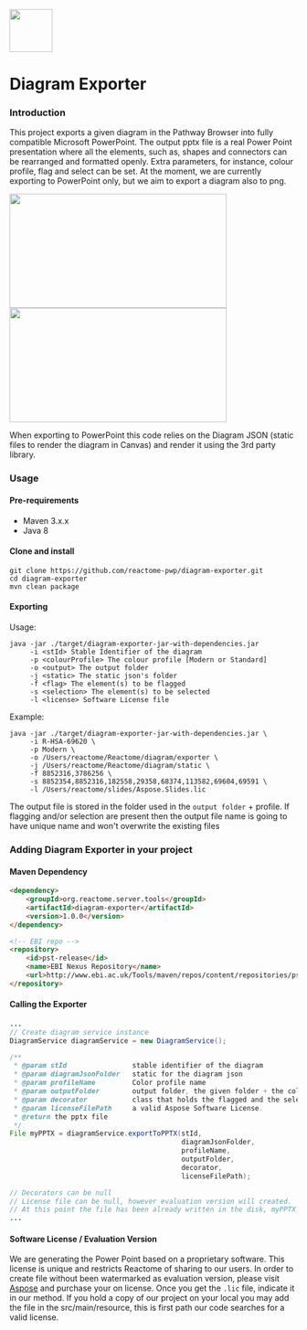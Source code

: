 [<img src=https://user-images.githubusercontent.com/6883670/31999264-976dfb86-b98a-11e7-9432-0316345a72ea.png height=75 />](https://reactome.org)

Diagram Exporter
=====================

### Introduction
This project exports a given diagram in the Pathway Browser into fully compatible Microsoft PowerPoint. The output pptx file is a real Power Point presentation where all the elements, such as, shapes and connectors can be rearranged and formatted openly. Extra parameters, for instance, colour profile, flag and select can be set.
At the moment, we are currently exporting to PowerPoint only, but we aim to export a diagram also to png.

<div>
<img src=https://cloud.githubusercontent.com/assets/6883670/23128274/3f6dc596-f776-11e6-88e5-54b76b33049f.png width=380 height=200 />
<img src=https://cloud.githubusercontent.com/assets/6883670/23128285/49d61eb6-f776-11e6-804b-e663dca34712.png width=380 height=200 />
</div>

When exporting to PowerPoint this code relies on the Diagram JSON (static files to render the diagram in Canvas) and render it using the 3rd party library.
### Usage

#### Pre-requirements
* Maven 3.x.x
* Java 8


#### Clone and install

```console
git clone https://github.com/reactome-pwp/diagram-exporter.git
cd diagram-exporter
mvn clean package
```

#### Exporting

Usage:
```console
java -jar ./target/diagram-exporter-jar-with-dependencies.jar
     -i <stId> Stable Identifier of the diagram
     -p <colourProfile> The colour profile [Modern or Standard]
     -o <output> The output folder
     -j <static> The static json's folder
     -f <flag> The element(s) to be flagged
     -s <selection> The element(s) to be selected
     -l <license> Software License file
```

Example:
```console
java -jar ./target/diagram-exporter-jar-with-dependencies.jar \
     -i R-HSA-69620 \
     -p Modern \
     -o /Users/reactome/Reactome/diagram/exporter \
     -j /Users/reactome/Reactome/diagram/static \
     -f 8852316,3786256 \
     -s 8852354,8852316,182558,29358,68374,113582,69604,69591 \
     -l /Users/reactome/slides/Aspose.Slides.lic
```

The output file is stored in the folder used in the `output folder` + profile.
If flagging and/or selection are present then the output file name is going to have unique name and won't overwrite the existing files

### Adding Diagram Exporter in your project

#### Maven Dependency

```html
<dependency>
    <groupId>org.reactome.server.tools</groupId>
    <artifactId>diagram-exporter</artifactId>
    <version>1.0.0</version>
</dependency>
```

```html
<!-- EBI repo -->
<repository>
    <id>pst-release</id>
    <name>EBI Nexus Repository</name>
    <url>http://www.ebi.ac.uk/Tools/maven/repos/content/repositories/pst-release</url>
</repository>
```

#### Calling the Exporter

```java
...
// Create diagram service instance
DiagramService diagramService = new DiagramService();

/**
 * @param stId                stable identifier of the diagram
 * @param diagramJsonFolder   static for the diagram json
 * @param profileName         Color profile name
 * @param outputFolder        output folder, the given folder + the color profile as a folder.
 * @param decorator           class that holds the flagged and the selected elements into two different lists.
 * @param licenseFilePath     a valid Aspose Software License.
 * @return the pptx file
 */
File myPPTX = diagramService.exportToPPTX(stId,
                                          diagramJsonFolder,
                                          profileName,
                                          outputFolder,
                                          decorator,
                                          licenseFilePath);

// Decorators can be null
// License file can be null, however evaluation version will created.
// At this point the file has been already written in the disk, myPPTX is a reference for it.
...
```

#### Software License / Evaluation Version

We are generating the Power Point based on a proprietary software. This license is unique and restricts Reactome of sharing to our users.
In order to create file without been watermarked as evaluation version, please visit [Aspose](https://www.aspose.com/products/slides/java) and purchase your on license.
Once you get the `.lic` file, indicate it in our method. If you hold a copy of our project on your local you may add the file in the src/main/resource, this is first path our code searches for a valid license.
